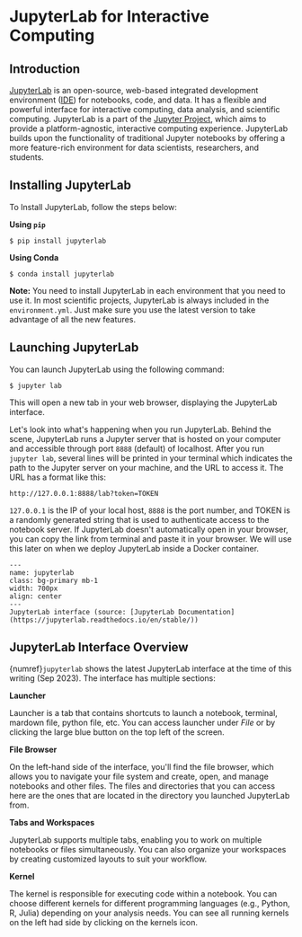 # JupyterLab for Interactive Computing

## Introduction

[JupyterLab](https://jupyterlab.readthedocs.io/en/stable/) is an open-source, web-based integrated development environment ([IDE](https://www.codecademy.com/article/what-is-an-ide)) for notebooks, code, and data. It has a flexible and powerful interface for interactive computing, data analysis, and scientific computing. JupyterLab is a part of the [Jupyter Project](https://jupyter.org/), which aims to provide a platform-agnostic, interactive computing experience. JupyterLab builds upon the functionality of traditional Jupyter notebooks by offering a more feature-rich environment for data scientists, researchers, and students.



## Installing JupyterLab

To Install JupyterLab, follow the steps below:

**Using `pip`**
```
$ pip install jupyterlab
```

**Using Conda**

```
$ conda install jupyterlab
```

**Note:** You need to install JupyterLab in each environment that you need to use it. In most scientific projects, JupyterLab is always included in the `environment.yml`. Just make sure you use the latest version to take advantage of all the new features. 

## Launching JupyterLab

You can launch JupyterLab using the following command:

```
$ jupyter lab
```

This will open a new tab in your web browser, displaying the JupyterLab interface. 

Let's look into what's happening when you run JupyterLab. Behind the scene, JupyterLab runs a Jupyter server that is hosted on your computer and accessible through port `8888` (default) of localhost. After you run `jupyter lab`, several lines will be printed in your terminal which indicates the path to the Jupyter server on your machine, and the URL to access it. The URL has a format like this:
```
http://127.0.0.1:8888/lab?token=TOKEN
```

`127.0.0.1` is the IP of your local host, `8888` is the port number, and TOKEN is a randomly generated string that is used to authenticate access to the notebook server. If JupyterLab doesn't automatically open in your browser, you can copy the link from terminal and paste it in your browser. We will use this later on when we deploy JupyterLab inside a Docker container. 


```{figure} ../lectures/figures/jupyterlab.png
---
name: jupyterlab
class: bg-primary mb-1
width: 700px
align: center
---
JupyterLab interface (source: [JupyterLab Documentation](https://jupyterlab.readthedocs.io/en/stable/))
```

## JupyterLab Interface Overview

{numref}`jupyterlab` shows the latest JupyterLab interface at the time of this writing (Sep 2023). The interface has multiple sections:

**Launcher**

Launcher is a tab that contains shortcuts to launch a notebook, terminal, mardown file, python file, etc. You can access launcher under *File* or by clicking the large blue button on the top left of the screen. 

**File Browser**

On the left-hand side of the interface, you'll find the file browser, which allows you to navigate your file system and create, open, and manage notebooks and other files. The files and directories that you can access here are the ones that are located in the directory you launched JupyterLab from. 

**Tabs and Workspaces**

JupyterLab supports multiple tabs, enabling you to work on multiple notebooks or files simultaneously. You can also organize your workspaces by creating customized layouts to suit your workflow.

**Kernel**

The kernel is responsible for executing code within a notebook. You can choose different kernels for different programming languages (e.g., Python, R, Julia) depending on your analysis needs. You can see all running kernels on the left had side by clicking on the kernels icon. 